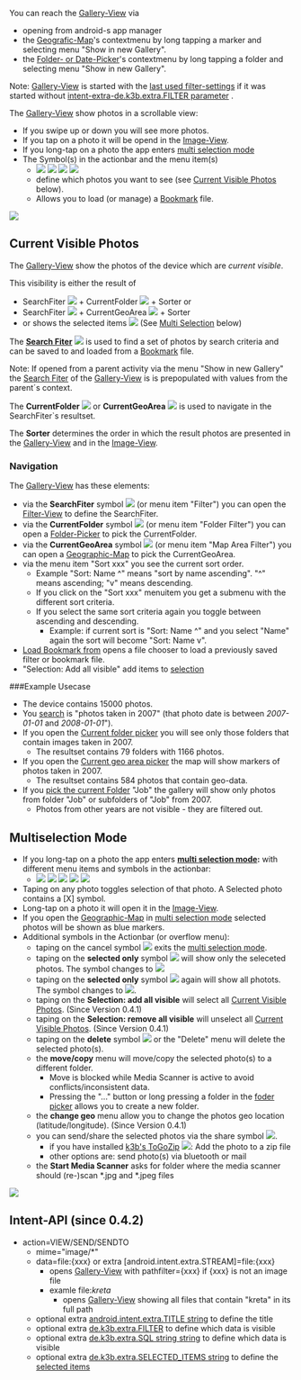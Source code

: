 You can reach the [Gallery-View](Gallery-View) via

* opening from android-s app manager
* the [Geografic-Map](https://github.com/k3b/AndroFotoFinder/wiki/geographic-map)'s contextmenu by long tapping a marker and selecting menu "Show in new Gallery".
* the [Folder- or Date-Picker](https://github.com/k3b/AndroFotoFinder/wiki/Folder-Picker)'s contextmenu by long tapping a folder and selecting menu "Show in new Gallery".

Note: [Gallery-View](Gallery-View) is started with the [last used filter-settings](Gallery-View#CurrentSet) if it was started without [intent-extra-de.k3b.extra.FILTER parameter](intentapi#filter) .

The [Gallery-View](Gallery-View) show photos in a scrollable view:

* If you swipe up or down you will see more photos.
* If you tap on a photo it will be opend in the [Image-View](Image-View).
* If you long-tap on a photo the app enters [multi selection mode](Gallery-View#Multiselection)
* The Symbol(s) in the actionbar and the menu item(s)
    * ![](https://raw.githubusercontent.com/k3b/AndroFotoFinder/master/wiki/png/s_unchecked.png) ![](https://raw.githubusercontent.com/k3b/AndroFotoFinder/master/wiki/png/s_filter.png) ![](https://raw.githubusercontent.com/k3b/AndroFotoFinder/master/wiki/png/s_folder.png) ![](https://raw.githubusercontent.com/k3b/AndroFotoFinder/master/wiki/png/s_map.png)
    * define which photos you want to see (see [Current Visible Photos](Gallery-View#CurrentSet) below).
	* Allows you to load (or manage) a [Bookmark](Bookmarks) file.

![](https://raw.githubusercontent.com/k3b/AndroFotoFinder/master/wiki/png/Gallery.png)


## <a name='CurrentSet'>Current Visible Photos</a>

The [Gallery-View](Gallery-View) show the photos of the device which are _current visible_.

This visibility is either the result of

* SearchFiter ![](https://raw.githubusercontent.com/k3b/AndroFotoFinder/master/wiki/png/s_filter.png) + CurrentFolder ![](https://raw.githubusercontent.com/k3b/AndroFotoFinder/master/wiki/png/s_folder.png) + Sorter or
* SearchFiter ![](https://raw.githubusercontent.com/k3b/AndroFotoFinder/master/wiki/png/s_filter.png) + CurrentGeoArea ![](https://raw.githubusercontent.com/k3b/AndroFotoFinder/master/wiki/png/s_map.png) + Sorter
* or shows the selected items ![](https://raw.githubusercontent.com/k3b/AndroFotoFinder/master/wiki/png/s_checked.png) (See [Multi Selection](Gallery-View#Multiselection) below)

The **[Search Fiter](https://github.com/k3b/AndroFotoFinder/wiki/Filter-View)**
![](https://raw.githubusercontent.com/k3b/AndroFotoFinder/master/wiki/png/s_filter.png)
is used to find a set of photos by search criteria and can be saved to and loaded from a [Bookmark](Bookmarks) file.

Note: If opened from a parent activity via the menu "Show in new Gallery" the 
[Search Fiter](https://github.com/k3b/AndroFotoFinder/wiki/Filter-View) of the [Gallery-View](Gallery-View) is is prepopulated with values from the parent´s context.

The **CurrentFolder** ![](https://raw.githubusercontent.com/k3b/AndroFotoFinder/master/wiki/png/s_folder.png) or **CurrentGeoArea** ![](https://raw.githubusercontent.com/k3b/AndroFotoFinder/master/wiki/png/s_map.png) 
is used to navigate in the SearchFiter`s resultset.

The **Sorter** determines the order in which the 
result photos are presented in the [Gallery-View](Gallery-View) and 
in the [Image-View](Image-View).

### <a name='Navigation'>Navigation</a>

The [Gallery-View](Gallery-View) has these elements:

* via the **SearchFiter** symbol ![](https://raw.githubusercontent.com/k3b/AndroFotoFinder/master/wiki/png/s_filter.png) (or menu item "Filter") you can open the [Filter-View](Filter-View) to define the SearchFiter. 
* via the **CurrentFolder** symbol ![](https://raw.githubusercontent.com/k3b/AndroFotoFinder/master/wiki/png/s_folder.png) (or menu item "Folder Filter") you can open a [Folder-Picker](Folder-Picker) to pick the CurrentFolder.
* via the **CurrentGeoArea** symbol ![](https://raw.githubusercontent.com/k3b/AndroFotoFinder/master/wiki/png/s_map.png) (or menu item "Map Area Filter") you can open a [Geographic-Map](Geographic-Map) to pick the CurrentGeoArea.
* via the menu item "Sort xxx" you see the current sort order. 
    * Example "Sort: Name ^" means "sort by name ascending". "^" means ascending; "v" means descending.
    * If you click on the "Sort xxx" menuitem you get a submenu with the different sort criteria.
    * If you select the same sort criteria again you toggle between ascending and descending.
        * Example: if current sort is "Sort: Name ^" and you select "Name" again the sort will become "Sort: Name v".
* [Load Bookmark from](Bookmarks) opens a file chooser to load a previously saved filter or bookmark file.
* "Selection: Add all visible" add items to [selection](Gallery-View#Multiselection)
		
###Example Usecase

* The device contains 15000 photos.
* You [search](Filter-View) is "photos taken in 2007" (that photo date is between _2007-01-01_ and _2008-01-01_").
* If you open the [Current folder picker](Folder-Picker) you will see only those folders that contain images taken in 2007.
    * The resultset contains 79 folders with 1166 photos.
* If you open the [Current geo area picker](Geographic-Map) the map will show markers of photos taken in 2007.
    * The resultset contains 584 photos that contain geo-data.
* If you [pick the current Folder](Folder-Picker) "Job" the gallery will show only photos from folder "Job" or subfolders of "Job" from 2007.
    * Photos from other years are not visible - they are filtered out.

## <a name='Multiselection'>Multiselection Mode</a>

* If you long-tap on a photo the app enters **[multi selection mode](Gallery-View#Multiselection):** with different menu items and symbols in the actionbar:
	* ![](https://raw.githubusercontent.com/k3b/AndroFotoFinder/master/wiki/png/s_cancel.png) ![](https://raw.githubusercontent.com/k3b/AndroFotoFinder/master/wiki/png/s_unchecked.png) ![](https://raw.githubusercontent.com/k3b/AndroFotoFinder/master/wiki/png/s_checked.png) ![](https://raw.githubusercontent.com/k3b/AndroFotoFinder/master/wiki/png/s_share.png) ![](https://raw.githubusercontent.com/k3b/AndroFotoFinder/master/wiki/png/s_delete.png)
* Taping on any photo toggles selection of that photo. A Selected photo contains a [X] symbol.
* Long-tap on a photo it will open it in the [Image-View](Image-View).
* If you open the [Geographic-Map](Geographic-Map) in [multi selection mode](Gallery-View#Multiselection) selected photos will be shown as blue markers.
* Additional symbols in the Actionbar (or overflow menu):
    * taping on the cancel symbol ![](https://raw.githubusercontent.com/k3b/AndroFotoFinder/master/wiki/png/s_cancel.png) exits the [multi selection mode](Gallery-View#Multiselection).
    * taping on the **selected only** symbol ![](https://raw.githubusercontent.com/k3b/AndroFotoFinder/master/wiki/png/s_unchecked.png) will show only the seleceted photos. The symbol changes to ![](https://raw.githubusercontent.com/k3b/AndroFotoFinder/master/wiki/png/s_checked.png) 
	* taping on the **selected only** symbol ![](https://raw.githubusercontent.com/k3b/AndroFotoFinder/master/wiki/png/s_checked.png) again will show all photots. The symbol changes to ![](https://raw.githubusercontent.com/k3b/AndroFotoFinder/master/wiki/png/s_unchecked.png).
    * taping on the **Selection: add all visible** will select all [Current Visible Photos](Gallery-View#CurrentSet). (Since Version 0.4.1)
    * taping on the **Selection: remove all visible** will unselect all [Current Visible Photos](Gallery-View#CurrentSet). (Since Version 0.4.1)
	* taping on the **delete** symbol ![](https://raw.githubusercontent.com/k3b/AndroFotoFinder/master/wiki/png/s_delete.png) or the "Delete" menu will delete the selected photo(s).
	* the **move/copy** menu will move/copy the selected photo(s) to a different folder.
		* Move is blocked while Media Scanner is active to avoid conflicts/inconsistent data.
	    * Pressing the "..." button or long pressing a folder in the [foder picker](https://github.com/k3b/AndroFotoFinder/wiki/Folder-Picker) allows you to create a new folder.
	* the **change geo** menu allow you to change the photos geo location (latitude/longitude).  (Since Version 0.4.1)
    * you can send/share the selected photos via the share symbol ![](https://raw.githubusercontent.com/k3b/AndroFotoFinder/master/wiki/png/s_share.png).
        * if you have installed [k3b's ToGoZip](https://f-droid.org/wiki/page/de.k3b.android.toGoZip) ![](https://raw.githubusercontent.com/k3b/ToGoZip/master/app/src/main/res/drawable-mdpi/ic_launcher.png): Add the photo to a zip file
        * other options are: send photo(s) via bluetooth or mail
	* the **Start Media Scanner** asks for folder where the media scanner should (re-)scan *.jpg and *.jpeg files

![](https://raw.githubusercontent.com/k3b/AndroFotoFinder/master/wiki/png/Gallery-MultiSelection.png)

## <a name='api'>Intent-API</a> (since 0.4.2)

* action=VIEW/SEND/SENDTO
	* mime="image/*"
	* data=file:{xxx} or extra [android.intent.extra.STREAM]=file:{xxx}
	  * opens [Gallery-View](https://github.com/k3b/AndroFotoFinder/wiki/Gallery-View) with pathfilter={xxx} if {xxx} is not an image file
	  * examle file:*kreta*
		* opens [Gallery-View](https://github.com/k3b/AndroFotoFinder/wiki/Gallery-View) showing all files that contain "kreta" in its full path
	* optional extra [android.intent.extra.TITLE string](intentapi#EXTRA_TITLE) to define the title 
	* optional extra [de.k3b.extra.FILTER](intentapi#filter) to define which data is visible
	* optional extra [de.k3b.extra.SQL string string](intentapi#EXTRA_SQL) to define which data is visible
	* optional extra [de.k3b.extra.SELECTED_ITEMS string](intentapi#SelectedItems) to define the [selected items](Gallery-View#Multiselection)
